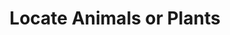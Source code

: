 ---
title: "Locate Animals or Plants"
permalink: /spells/locate-animals-or-plants/
tags:
  - Spell
  - 2nd Level
  - Divination
available_for:
  - Bard
  - Druid
  - Ranger
level: "2nd Level"
school: "Divination"
comp:
  - V
  - S
  - M
material: "a bit of fur from a bloodhound."
ritual: true
description: |
  Describe or name a specific kind of beast or plant. Concentrating on the voice of nature in your surroundings, you learn the direction and distance to the closest creature or plant of that kind within 5 miles, if any are present.
excerpt: "Describe or name a specific kind of beast or plant."
source: "Basic Rules"
---
